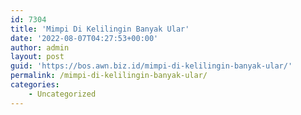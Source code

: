 ```yaml
---
id: 7304
title: 'Mimpi Di Kelilingin Banyak Ular'
date: '2022-08-07T04:27:53+00:00'
author: admin
layout: post
guid: 'https://bos.awn.biz.id/mimpi-di-kelilingin-banyak-ular/'
permalink: /mimpi-di-kelilingin-banyak-ular/
categories:
    - Uncategorized
---
```


